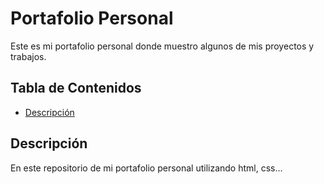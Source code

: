 # Portafolio Personal

Este es mi portafolio personal donde muestro algunos de mis proyectos y trabajos.

## Tabla de Contenidos

- [Descripción](#descripción)


## Descripción

En este repositorio de mi portafolio personal utilizando html, css...
